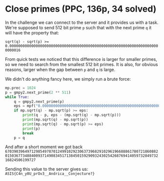 # Close primes (PPC, 136p, 34 solved)

In the challenge we can connect to the server and it provides us with a task.
We're supposed to send 512 bit prime `p` such that with the next prime `q` it will have the property that:

`sqrt(q) - sqrt(p) >= 0.000000000000000000000000000000000000000000000000000000000000000000000000016`

From quick tests we noticed that this difference is larger for smaller primes, so we need to search from the smallest 512 bit primes.
It is also, for obvious reasons, larger when the gap between `p` and `q` is large.

We didn't do anything fancy here, we simply run a brute force:

```python
mp.prec = 1024
p = gmpy2.next_prime(2 ** 511)
while True:
    q = gmpy2.next_prime(p)
    eps = mpf("0.000000000000000000000000000000000000000000000000000000000000000000000000016")
    if mp.sqrt(q) - mp.sqrt(p) >= eps:
        print(q - p, eps - (mp.sqrt(q) - mp.sqrt(p)))
        print(mp.sqrt(q) - mp.sqrt(p))
        print(mp.sqrt(q) - mp.sqrt(p) >= eps)
        print(p)
        break
    p = q
```

And after a short moment we got back `6703903964971298549787012499102923063739682910296196688861780721860882015036773488400937149083451713845015929093243025426876941405973284973216824506199727`

Sending this value to the server gives us: `ASIS{C4n_y0U_prOv3__Andrica__Conjecture?}`
